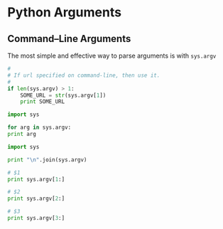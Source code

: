 # Python Arguments

## Command–Line Arguments
The most simple and effective way to parse arguments is with `sys.argv`

```python
#
# If url specified on command-line, then use it.
#
if len(sys.argv) > 1:
    SOME_URL = str(sys.argv[1])
    print SOME_URL
```


```python
import sys

for arg in sys.argv:
print arg
```


```python
import sys

print "\n".join(sys.argv)

# $1
print sys.argv[1:]

# $2
print sys.argv[2:]

# $3
print sys.argv[3:]
```

